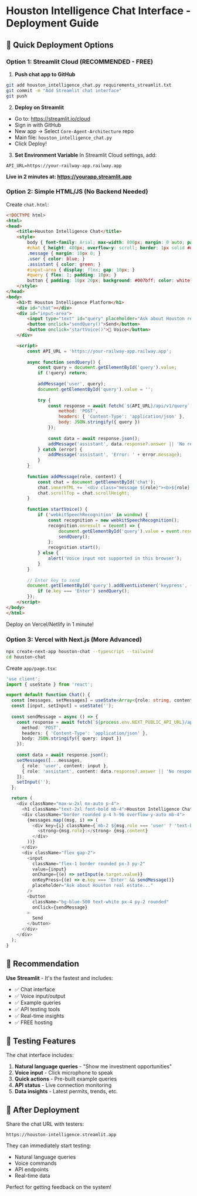 # Houston Intelligence Chat Interface - Deployment Guide

## 🚀 Quick Deployment Options

### Option 1: Streamlit Cloud (RECOMMENDED - FREE)

1. **Push chat app to GitHub**
```bash
git add houston_intelligence_chat.py requirements_streamlit.txt
git commit -m "Add Streamlit chat interface"
git push
```

2. **Deploy on Streamlit**
- Go to: https://streamlit.io/cloud
- Sign in with GitHub
- New app → Select `Core-Agent-Architecture` repo
- Main file: `houston_intelligence_chat.py`
- Click Deploy!

3. **Set Environment Variable**
In Streamlit Cloud settings, add:
```
API_URL=https://your-railway-app.railway.app
```

**Live in 2 minutes at: https://yourapp.streamlit.app**

### Option 2: Simple HTML/JS (No Backend Needed)

Create `chat.html`:
```html
<!DOCTYPE html>
<html>
<head>
    <title>Houston Intelligence Chat</title>
    <style>
        body { font-family: Arial; max-width: 800px; margin: 0 auto; padding: 20px; }
        #chat { height: 400px; overflow-y: scroll; border: 1px solid #ddd; padding: 10px; margin-bottom: 10px; }
        .message { margin: 10px 0; }
        .user { color: blue; }
        .assistant { color: green; }
        #input-area { display: flex; gap: 10px; }
        #query { flex: 1; padding: 10px; }
        button { padding: 10px 20px; background: #007bff; color: white; border: none; cursor: pointer; }
    </style>
</head>
<body>
    <h1>🏗️ Houston Intelligence Platform</h1>
    <div id="chat"></div>
    <div id="input-area">
        <input type="text" id="query" placeholder="Ask about Houston real estate..." />
        <button onclick="sendQuery()">Send</button>
        <button onclick="startVoice()">🎤 Voice</button>
    </div>

    <script>
        const API_URL = 'https://your-railway-app.railway.app';
        
        async function sendQuery() {
            const query = document.getElementById('query').value;
            if (!query) return;
            
            addMessage('user', query);
            document.getElementById('query').value = '';
            
            try {
                const response = await fetch(`${API_URL}/api/v1/query`, {
                    method: 'POST',
                    headers: { 'Content-Type': 'application/json' },
                    body: JSON.stringify({ query })
                });
                
                const data = await response.json();
                addMessage('assistant', data.response?.answer || 'No response');
            } catch (error) {
                addMessage('assistant', 'Error: ' + error.message);
            }
        }
        
        function addMessage(role, content) {
            const chat = document.getElementById('chat');
            chat.innerHTML += `<div class="message ${role}"><b>${role}:</b> ${content}</div>`;
            chat.scrollTop = chat.scrollHeight;
        }
        
        function startVoice() {
            if ('webkitSpeechRecognition' in window) {
                const recognition = new webkitSpeechRecognition();
                recognition.onresult = (event) => {
                    document.getElementById('query').value = event.results[0][0].transcript;
                    sendQuery();
                };
                recognition.start();
            } else {
                alert('Voice input not supported in this browser');
            }
        }
        
        // Enter key to send
        document.getElementById('query').addEventListener('keypress', (e) => {
            if (e.key === 'Enter') sendQuery();
        });
    </script>
</body>
</html>
```

Deploy on Vercel/Netlify in 1 minute!

### Option 3: Vercel with Next.js (More Advanced)

```bash
npx create-next-app houston-chat --typescript --tailwind
cd houston-chat
```

Create `app/page.tsx`:
```typescript
'use client';
import { useState } from 'react';

export default function Chat() {
  const [messages, setMessages] = useState<Array<{role: string, content: string}>>([]);
  const [input, setInput] = useState('');
  
  const sendMessage = async () => {
    const response = await fetch(`${process.env.NEXT_PUBLIC_API_URL}/api/v1/query`, {
      method: 'POST',
      headers: { 'Content-Type': 'application/json' },
      body: JSON.stringify({ query: input })
    });
    
    const data = await response.json();
    setMessages([...messages, 
      { role: 'user', content: input },
      { role: 'assistant', content: data.response?.answer || 'No response' }
    ]);
    setInput('');
  };

  return (
    <div className="max-w-2xl mx-auto p-4">
      <h1 className="text-2xl font-bold mb-4">Houston Intelligence Chat</h1>
      <div className="border rounded p-4 h-96 overflow-y-auto mb-4">
        {messages.map((msg, i) => (
          <div key={i} className={`mb-2 ${msg.role === 'user' ? 'text-blue-600' : 'text-green-600'}`}>
            <strong>{msg.role}:</strong> {msg.content}
          </div>
        ))}
      </div>
      <div className="flex gap-2">
        <input 
          className="flex-1 border rounded px-3 py-2"
          value={input}
          onChange={(e) => setInput(e.target.value)}
          onKeyPress={(e) => e.key === 'Enter' && sendMessage()}
          placeholder="Ask about Houston real estate..."
        />
        <button 
          className="bg-blue-500 text-white px-4 py-2 rounded"
          onClick={sendMessage}
        >
          Send
        </button>
      </div>
    </div>
  );
}
```

## 🎯 Recommendation

**Use Streamlit** - It's the fastest and includes:
- ✅ Chat interface
- ✅ Voice input/output
- ✅ Example queries
- ✅ API testing tools
- ✅ Real-time insights
- ✅ FREE hosting

## 📱 Testing Features

The chat interface includes:
1. **Natural language queries** - "Show me investment opportunities"
2. **Voice input** - Click microphone to speak
3. **Quick actions** - Pre-built example queries
4. **API status** - Live connection monitoring
5. **Data insights** - Latest permits, trends, etc.

## 🔗 After Deployment

Share the chat URL with testers:
```
https://houston-intelligence.streamlit.app
```

They can immediately start testing:
- Natural language queries
- Voice commands
- API endpoints
- Real-time data

Perfect for getting feedback on the system!